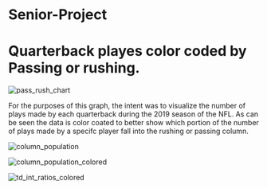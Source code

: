 # Senior-Project

# Quarterback playes color coded by Passing or rushing. 
![pass_rush_chart](https://github.com/user-attachments/assets/09a679c4-33bc-46fc-b826-5f425d171e9a)

For the purposes of this graph, the intent was to visualize the number of plays made by each quarterback during the 2019 season of the NFL.
As can be seen the data is color coated to better show which portion of the number of plays made by a specifc player fall into the rushing or passing column. 

![column_population](https://github.com/user-attachments/assets/f7460f9a-d61c-4751-a83c-08142a66eb56)


![column_population_colored](https://github.com/user-attachments/assets/cc4a8a64-8882-4318-91e6-70f84217eb4b)


![td_int_ratios_colored](https://github.com/user-attachments/assets/82fec267-6c01-4547-87de-4de74800d17e)




